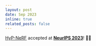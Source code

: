 ```yaml
---
layout: post
date: Sep 2023
inline: true
related_posts: false
---
```


[HyP-NeRF](https://hyp-nerf.github.io) accepted  at [**NeurIPS 2023**](https://nips.cc/Conferences/2023)! :partying_face::partying_face:
